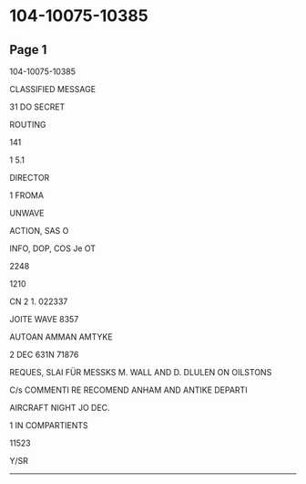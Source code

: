 # 104-10075-10385

## Page 1

104-10075-10385

CLASSIFIED MESSAGE

31 DO SECRET

ROUTING

141

1 5.1

DIRECTOR

1 FROMA

UNWAVE

ACTION, SAS O

INFO, DOP, COS Je OT

2248

1210

CN 2 1. 022337

JOITE WAVE 8357

AUTOAN AMMAN AMTYKE

2 DEC 631N 71876

REQUES, SLAI FÜR MESSKS M. WALL AND D. DLULEN ON OILSTONS

C/s COMMENTI RE RECOMEND ANHAM AND ANTIKE DEPARTI

AIRCRAFT NIGHT JO DEC.

1 IN COMPARTIENTS

11523

Y/SR

---

